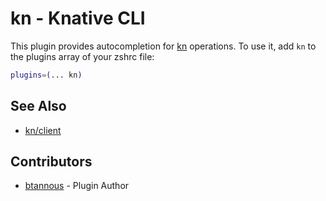 # kn - Knative CLI
This plugin provides autocompletion for [kn](https://knative.dev/docs/install/client/install-kn/) operations.
To use it, add `kn` to the plugins array of your zshrc file:
```zsh
plugins=(... kn)
```
## See Also
+ [kn/client](https://github.com/knative/client)
## Contributors
+ [btannous](https://github.com/btannous) - Plugin Author
